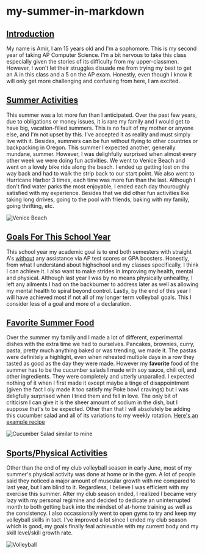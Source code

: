 # my-summer-in-markdown

## <strong><u>Introduction</u></strong>

  My name is Amir, I am 15 years old and I'm a sophomore. This is my second year of taking AP Computer Science. I'm a bit nervous to take this class especially given the stories of its difficulty from my upper-classmen. However, I won't let their struggles disuade me from trying my best to get an A in this class and a 5 on the AP exam. Honestly, even though I know it will only get more challenging and confusing from here, I am excited.

##  <strong><u>Summer Activities</u></strong>

 This summer was a lot more fun than I anticipated. Over the past few years, due to obligations or money issues, it is rare my family and I would get to have big, vacation-filled summers. This is no fault of my mother or anyone else, and I'm not upset by this. I've accepted it as reality and must simply live with it. Besides, summers can be fun without flying to other countries or backpacking in Oregon. This summer I expected another, generally mundane, summer. However, I was delighfully surprised when almost every other week we were doing fun activities. We went to Venice Beach and went on a lovely bike ride along the beach. I ended up getting lost on the way back and had to walk the strip back to our start point. We also went to Hurricane Harbor 3 times, each time was more fun than the last. Although I don't find water parks the most enjoyable, I ended each day thouroughly satisfied with my experience. Besides that we did other fun activities like taking long drrives, going to the pool with friends, baking with my family, going thrifting, etc.

 ![Venice Beach](https://lh7-us.googleusercontent.com/kpe_ATQw4dClfn1nIeoKKD_WUGXW2F99GPnqIV2hRAwUkGofsAQxgIR_5GXldO6e0c3tYS1h7xZnV6gP2nzSzjK-Dg0Zoz6ZyP9N0KrqRtpRZ5Q0q1_vU5ZUpC05CNrLtnz0kQXLkH90qHuIwg9gBcc)

## <u><strong>Goals For This School Year</u></strong>
  This school year my academic goal is to end both semesters with straight A's <u>without</u> any assistance via AP test scores or GPA boosters. Honestly, from what I understand about highschool and my classes specifically, I think I can achieve it. I also want to make strides in improving my health, mental and physical. Although last year I was by no means physically unhealthy, I left any ailments I had on the backburner to address later as well as allowing my mental health to spiral beyond control. Lastly, by the end of this year I will have achieved most if not all of my longer term volleyball goals. This I consider less of a goal and more of a declaration.

  ## <u><strong>Favorite Summer Food</u></strong>
  Over the summer my family and I made a lot of different, experimental dishes with the  extra time we had to ourselves. Pancakes, brownies, curry, pasta, pretty much anything baked or was trending, we made it. The pastas were definitely a highlight, even when reheated multiple days in a row they tasted as good as the day they were made. However my <strong>favorite</strong> food of the summer has to be the cucumber salads I made with soy sauce, chili oil, and other ingredients. They were completely and utterly unparalled. I expected nothing of it when I first made it except maybe a tinge of disappointment (given the fact I oly made it too satisfy my Poke bowl cravings) but I was deligfully surprised when I tried them and fell in love. The only bit of criticism I can give it is the sheer amount of sodium in the dish, but I suppose that's to be expected. Other than that I will absolutely be adding this cucumber salad and all of its variations to my weekly rotation. [Here's an example recipe](https://christieathome.com/blog/spicy-asian-cucumber-salad/)
  
  ![Cucumber Salad similar to mine](https://encrypted-tbn0.gstatic.com/images?q=tbn:ANd9GcRD8YOpS0oqn9_-KIgAhu8scvSqC9JvE1FsAQ&s)

  ## <u><strong>Sports/Physical Activities</u></strong>
  Other than the end of my club volleyball season in early June, most of my summer's physical activity was done at home or in the gym. A lot of people said they noticed a major amount of muscular growth with me compared to last year, but I am blind to it. Regardless, I believe I was efficient with my exercise this summer. After my club season ended, I realized I became very lazy with my personal regimine and decided to dedicate an uninterrupted month to both getting back into the mindset of at-home training as well as the consistency. I also occassionally went to open gyms to try and keep my volleyball skills in tact. I've improved a lot since I ended my club season which is good, my goals finally feal achievable with my current body and my skill level/skill growth rate.

  ![Volleyball](https://www.avca.org/wp-content/uploads/bb-plugin/cache/gcu-ncca-men-national-e1689195844675-panorama-222901b0b8954651eaa8785e22722153-sry8vcfa2h67.jpg)